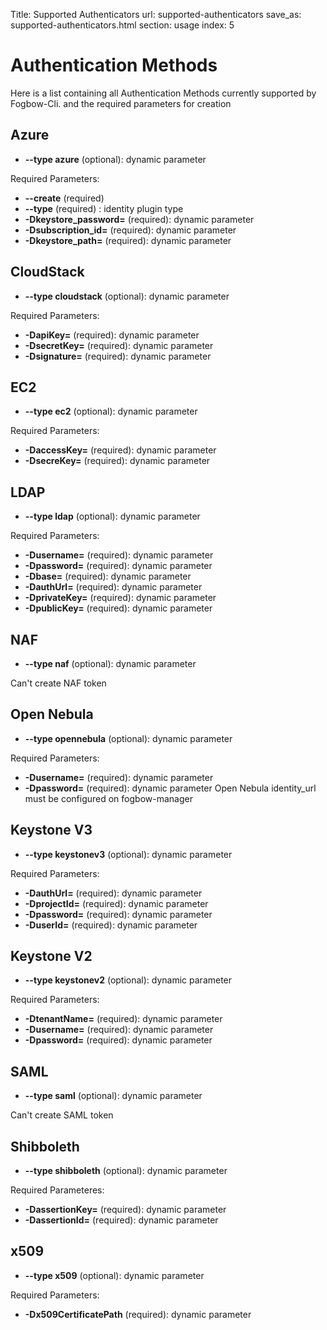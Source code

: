 Title: Supported Authenticators
url: supported-authenticators
save_as: supported-authenticators.html
section: usage
index: 5

Authentication Methods
==========

Here is a list containing all Authentication Methods currently supported by Fogbow-Cli. and the required parameters for creation

## Azure
* **--type azure** (optional): dynamic parameter

Required Parameters:
* **--create** (required)
* **--type** (required) : identity plugin type
* **-Dkeystore_password=** (required): dynamic parameter
* **-Dsubscription_id=** (required): dynamic parameter
* **-Dkeystore_path=** (required): dynamic parameter

## CloudStack
* **--type cloudstack** (optional): dynamic parameter

Required Parameters:
* **-DapiKey=** (required): dynamic parameter
* **-DsecretKey=** (required): dynamic parameter
* **-Dsignature=** (required): dynamic parameter

## EC2
* **--type ec2** (optional): dynamic parameter

Required Parameters:
* **-DaccessKey=** (required): dynamic parameter
* **-DsecreKey=** (required): dynamic parameter

## LDAP
* **--type ldap** (optional): dynamic parameter


Required Parameters:
* **-Dusername=** (required): dynamic parameter
* **-Dpassword=** (required): dynamic parameter
* **-Dbase=** (required): dynamic parameter
* **-DauthUrl=** (required): dynamic parameter
* **-DprivateKey=**   (required): dynamic parameter
* **-DpublicKey=** (required): dynamic parameter

## NAF
* **--type naf** (optional): dynamic parameter

Can't create NAF token

## Open Nebula
* **--type opennebula** (optional): dynamic parameter

Required Parameters:
* **-Dusername=** (required): dynamic parameter
* **-Dpassword=** (required): dynamic parameter
Open Nebula identity_url must be configured on fogbow-manager

## Keystone V3
* **--type keystonev3** (optional): dynamic parameter

Required Parameters:
* **-DauthUrl=** (required): dynamic parameter
* **-DprojectId=** (required): dynamic parameter
* **-Dpassword=** (required): dynamic parameter
* **-DuserId=** (required): dynamic parameter

## Keystone V2
* **--type keystonev2** (optional): dynamic parameter

Required Parameters:
* **-DtenantName=** (required): dynamic parameter
* **-Dusername=** (required): dynamic parameter
* **-Dpassword=** (required): dynamic parameter

## SAML
* **--type saml** (optional): dynamic parameter

Can't create SAML token

## Shibboleth
* **--type shibboleth** (optional): dynamic parameter

Required Parameteres:
* **-DassertionKey=** (required): dynamic parameter
* **-DassertionId=** (required): dynamic parameter

## x509
* **--type x509** (optional): dynamic parameter

Required Parameters:
* **-Dx509CertificatePath** (required): dynamic parameter

